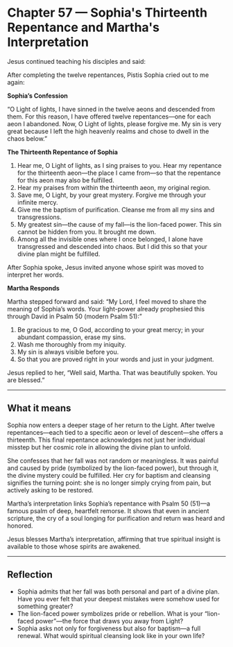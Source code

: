 # Chapter 57 — Sophia's Thirteenth Repentance and Martha's Interpretation

Jesus continued teaching his disciples and said:

After completing the twelve repentances, Pistis Sophia cried out to me again:

**Sophia’s Confession**

“O Light of lights, I have sinned in the twelve aeons and descended from them. For this reason, I have offered twelve repentances—one for each aeon I abandoned. Now, O Light of lights, please forgive me. My sin is very great because I left the high heavenly realms and chose to dwell in the chaos below.”

**The Thirteenth Repentance of Sophia**

1. Hear me, O Light of lights, as I sing praises to you. Hear my repentance for the thirteenth aeon—the place I came from—so that the repentance for this aeon may also be fulfilled.
2. Hear my praises from within the thirteenth aeon, my original region.
3. Save me, O Light, by your great mystery. Forgive me through your infinite mercy.
4. Give me the baptism of purification. Cleanse me from all my sins and transgressions.
5. My greatest sin—the cause of my fall—is the lion-faced power. This sin cannot be hidden from you. It brought me down.
6. Among all the invisible ones where I once belonged, I alone have transgressed and descended into chaos. But I did this so that your divine plan might be fulfilled.

After Sophia spoke, Jesus invited anyone whose spirit was moved to interpret her words.

**Martha Responds**

Martha stepped forward and said:
“My Lord, I feel moved to share the meaning of Sophia’s words. Your light-power already prophesied this through David in Psalm 50 (modern Psalm 51):”

1. Be gracious to me, O God, according to your great mercy; in your abundant compassion, erase my sins.
2. Wash me thoroughly from my iniquity.
3. My sin is always visible before you.
4. So that you are proved right in your words and just in your judgment.

Jesus replied to her, “Well said, Martha. That was beautifully spoken. You are blessed.”

---

## What it means

Sophia now enters a deeper stage of her return to the Light. After twelve repentances—each tied to a specific aeon or level of descent—she offers a thirteenth. This final repentance acknowledges not just her individual misstep but her cosmic role in allowing the divine plan to unfold.

She confesses that her fall was not random or meaningless. It was painful and caused by pride (symbolized by the lion-faced power), but through it, the divine mystery could be fulfilled. Her cry for baptism and cleansing signifies the turning point: she is no longer simply crying from pain, but actively asking to be restored.

Martha’s interpretation links Sophia’s repentance with Psalm 50 (51)—a famous psalm of deep, heartfelt remorse. It shows that even in ancient scripture, the cry of a soul longing for purification and return was heard and honored.

Jesus blesses Martha’s interpretation, affirming that true spiritual insight is available to those whose spirits are awakened.

---

## Reflection

* Sophia admits that her fall was both personal and part of a divine plan. Have you ever felt that your deepest mistakes were somehow used for something greater?
* The lion-faced power symbolizes pride or rebellion. What is your “lion-faced power”—the force that draws you away from Light?
* Sophia asks not only for forgiveness but also for baptism—a full renewal. What would spiritual cleansing look like in your own life?
